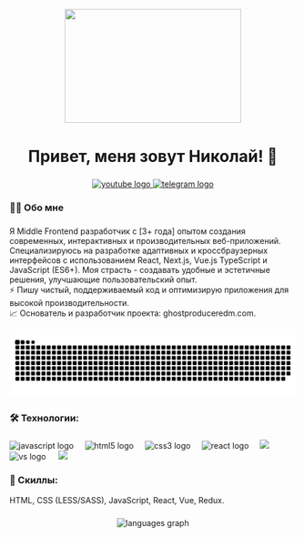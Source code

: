 <br clear="both">

<div align="center">
  <img height="200" width="310" src="https://i.pinimg.com/originals/e4/26/70/e426702edf874b181aced1e2fa5c6cde.gif"  />
</div>

###

<h1 align="center">Привет, меня зовут Николай! 👋</h1>

###

<div align="center">
  <a href="https://vk.com/youshouldcleanmyroom" target="_blank">
    <img src="https://upload.wikimedia.org/wikipedia/commons/thumb/f/f3/VK_Compact_Logo_%282021-present%29.svg/2048px-VK_Compact_Logo_%282021-present%29.svg.png" height="25" alt="youtube logo"  />
  </a>
  <a href="https://t.me/shouldcleanmyroom" target="_blank">
    <img src="https://upload.wikimedia.org/wikipedia/commons/thumb/8/83/Telegram_2019_Logo.svg/2048px-Telegram_2019_Logo.svg.png" height="25" alt="telegram logo"  />
  </a>
</div>

###

<h3 align="left">👩‍💻  Обо мне</h3>

###

<p align="left">Я Middle Frontend разработчик с [3+ года] опытом создания современных, интерактивных и производительных веб-приложений. Специализируюсь на разработке адаптивных и кроссбраузерных интерфейсов с использованием React, Next.js, Vue.js TypeScript и JavaScript (ES6+). Моя страсть - создавать удобные и эстетичные решения, улучшающие пользовательский опыт. 
<br>⚡️ Пишу чистый, поддерживаемый код и оптимизирую приложения для высокой производительности. 
<br>📈 Основатель и разработчик проекта: ghostproduceredm.com.</p>

###

<p align="center">
 <picture>
  <source media="(prefers-color-scheme: dark)" srcset="https://raw.githubusercontent.com/platane/snk/output/github-contribution-grid-snake-dark.svg" />
  <source media="(prefers-color-scheme: light)" srcset="https://raw.githubusercontent.com/Platane/snk/output/github-contribution-grid-snake.svg" />
  <img alt="github-snake" src="https://raw.githubusercontent.com/platane/snk/output/github-contribution-grid-snake-dark.svg" />
</picture>
</p>

###

<h3 align="left">🛠 Технологии:</h3>

###

<div align="left">
  <img src="https://cdn.jsdelivr.net/gh/devicons/devicon/icons/javascript/javascript-original.svg" height="40" alt="javascript logo"  />
  <img width="12" />
  <img src="https://cdn.jsdelivr.net/gh/devicons/devicon/icons/html5/html5-original.svg" height="40" alt="html5 logo"  />
  <img width="12" />
  <img src="https://cdn.jsdelivr.net/gh/devicons/devicon/icons/css3/css3-original.svg" height="40" alt="css3 logo"  />
  <img width="12" />
  <img src="https://cdn.jsdelivr.net/gh/devicons/devicon/icons/react/react-original.svg" height="40" alt="react logo"  />
  <img width="12" />
  <img src="https://raw.githubusercontent.com/reduxjs/redux/master/logo/logo.png" height="40"  />
  <img width="12" />
  <img src="https://upload.wikimedia.org/wikipedia/commons/thumb/9/9a/Visual_Studio_Code_1.35_icon.svg/512px-Visual_Studio_Code_1.35_icon.svg.png?20210804221519" height="40" alt="vs logo"  />
  <img width="14" />
  <img src="https://upload.wikimedia.org/wikipedia/commons/thumb/c/c0/WebStorm_Icon.svg/1200px-WebStorm_Icon.svg.png" height="40"  />
  <img width="12" />
</div>

###
<h3 align="left">🔧 Скиллы:</h3>
<p align="left"> HTML, CSS (LESS/SASS), JavaScript, React, Vue, Redux. </p>

###

<div align="center">
  <img src="https://github-readme-stats.vercel.app/api/top-langs?username=filimonovalexey&locale=en&hide_title=false&layout=compact&card_width=320&langs_count=5&theme=dracula&hide_border=false&order=2" height="150" alt="languages graph"  />
</div>

###
